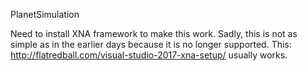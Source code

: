 PlanetSimulation

Need to install XNA framework to make this work. Sadly, this is not as simple as in the earlier days because it is no longer supported.
This: http://flatredball.com/visual-studio-2017-xna-setup/ usually works.
